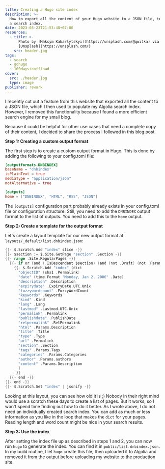 ```yaml
---
title: Creating a Hugo site index
description: >-
  How to export all the content of your Hugo website to a JSON file, to populate
  a search index.
date: 2023-05-23T21:53:48+07:00
resources:
  - title: >-
      Photo by [Maksym Kaharlytskyi](https://unsplash.com/@qwitka) via
      [Unsplash](https://unsplash.com/)
    src: header.jpg
tags:
  - search
  - gohugo
  - 100daystooffload
cover:
  src: ./header.jpg
  type: image
publisher: rework
---
```


I recently cut out a feature from this website that exported all the content to a JSON file, which I then used to populate my Algolia search index. However, I removed this functionality because I found a more efficient search engine for my small blog.

Because it could be helpful for other use cases that need a complete copy of their content, I decided to share the process I followed in this blog post.

**Step 1: Creating a custom output format**

The first step is to create a custom output format in Hugo. This is done by adding the following to your config.toml file:

```toml
[outputformats.DNBINDEX]
baseName = "dnbindex"
isPlainText = true
mediaType = "application/json"
notAlternative = true

[outputs]
home = ["DNBINDEX", "HTML", "RSS", "JSON"]

```

The `[outputs]` configuration part probably already exists in your config.toml file or configuration structure. Still, you need to add the `DNBINDEX` output format to the list of outputs. You need to add this to the `home` output.

**Step 2: Create a template for the output format**

Let's create a layout template for our new output format at `layouts/_default/list.dnbindex.json`:

```go
{{- $.Scratch.Add "index" slice -}}
{{- $section := $.Site.GetPage "section" .Section -}}
{{- range .Site.RegularPages -}}
  {{- if or (and (.IsDescendant $section) (and (not .Draft) (not .Params.private))) $section.IsHome -}}
    {{- $.Scratch.Add "index" (dict
      "objectID" (sha1 .Permalink)
      "date" (time.Format "Monday, Jan 2, 2006" .Date)
      "description" .Description
      "expirydate" .ExpiryDate.UTC.Unix
      "fuzzywordcount" .FuzzyWordCount
      "keywords" .Keywords
      "kind" .Kind
      "lang" .Lang
      "lastmod" .Lastmod.UTC.Unix
      "permalink" .Permalink
      "publishdate" .PublishDate
      "relpermalink" .RelPermalink
      "html" .Params.Description
      "title" .Title
      "type" .Type
      "url" .Permalink
      "section" .Section
      "tags" .Params.Tags
      "categories" .Params.Categories
      "author" .Params.authors
      "content" .Params.Description
      )
    -}}
  {{- end -}}
{{- end -}}
{{- $.Scratch.Get "index" | jsonify -}}
```

Looking at this layout, you can see how old it is ;) Nobody in their right mind would use a scratch these days to create a list of pages. But it works, so I won't spend time finding out how to do it better. As I wrote above, I do not need an individually created search index. You can add as much or less information as you like in the loop that makes the `dict` for your pages. Reading length and word count might be nice in your search results.

**Step 3: Use the index**

After setting the index file up as described in steps 1 and 2, you can now run `hugo` to generate the index. You can find it in `public/list.dnbindex.json`. In my build routine, I let `hugo` create this file, then uploaded it to Algolia and removed it from the output before uploading my website to the production site.
